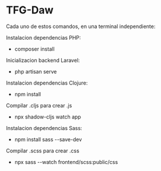 # TFG-Daw

Cada uno de estos comandos, en una terminal independiente:

Instalacion dependencias PHP:
- composer install

Inicializacion backend Laravel:
- php artisan serve

Instalacion dependencias Clojure:
- npm install

Compilar .cljs para crear .js
- npx shadow-cljs watch app

Instalacion dependencias Sass:
- npm install sass --save-dev

Compilar .scss para crear .css
- npx sass --watch frontend/scss:public/css